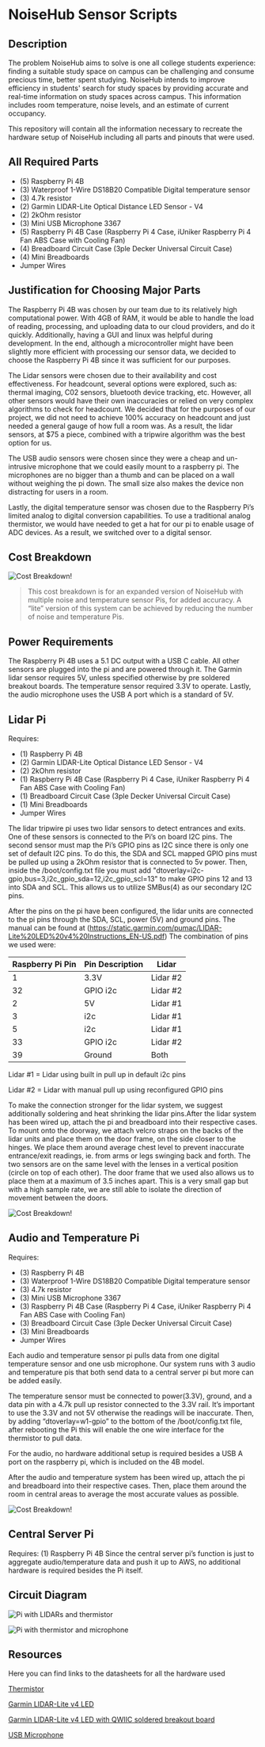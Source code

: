 # NoiseHub Sensor Scripts
## Description
The problem NoiseHub aims to solve is one all college students experience: finding a suitable study space on campus can be challenging and consume precious time, better spent studying. NoiseHub intends to improve efficiency in students' search for study spaces by providing accurate and real-time information on study spaces across campus. This information includes room temperature, noise levels, and an estimate of current occupancy.

This repository will contain all the information necessary to recreate the hardware setup of NoiseHub including all parts and pinouts that were used.

<!-- NEW SECTION -->
## All Required Parts
- (5) Raspberry Pi 4B
- (3) Waterproof 1-Wire DS18B20 Compatible Digital temperature sensor
- (3) 4.7k resistor
- (2) Garmin LIDAR-Lite Optical Distance LED Sensor - V4
- (2) 2kOhm resistor
- (3) Mini USB Microphone 3367
- (5) Raspberry Pi 4B Case (Raspberry Pi 4 Case, iUniker Raspberry Pi 4 Fan ABS Case with Cooling Fan)
- (4) Breadboard Circuit Case (3ple Decker Universal Circuit Case)
- (4) Mini Breadboards
- Jumper Wires

## Justification for Choosing Major Parts
The Raspberry Pi 4B was chosen by our team due to its relatively high computational power. With 4GB of RAM, it would be able to handle the load of reading, processing, and uploading data to our cloud providers, and do it quickly. Additionally, having a GUI and linux was helpful during development.  In the end, although a microcontroller might have been slightly more efficient with processing our sensor data, we decided to choose the Raspberry Pi 4B since it was sufficient for our purposes. 


The Lidar sensors were chosen due to their availability and cost effectiveness. For headcount, several options were explored, such as: thermal imaging, C02 sensors, bluetooth device tracking, etc. However, all other sensors would have their own inaccuracies or relied on very complex algorithms to check for headcount. We decided that for the purposes of our project, we did not need to achieve 100% accuracy on headcount and just needed a general gauge of how full a room was. As a result, the lidar sensors, at $75 a piece, combined with a tripwire algorithm was the best option for us.

The USB audio sensors were chosen since they were a cheap and un-intrusive microphone that we could easily mount to a raspberry pi. The microphones are no bigger than a thumb and can be placed on a wall without weighing the pi down. The small size also makes the device non distracting for users in a room.

Lastly, the digital temperature sensor was chosen due to the Raspberry Pi’s limited analog to digital conversion capabilities. To use a traditional analog thermistor, we would have needed to get a hat for our pi to enable usage of ADC devices. As a result, we switched over to a digital sensor.

## Cost Breakdown
![Cost Breakdown!](https://github.com/ibchand/NoiseHub/blob/main/assets/readme/BOM.png?raw=true)

> This cost breakdown is for an expanded version of NoiseHub with multiple noise and temperature sensor Pis, for added accuracy. A “lite” version of this system can be achieved by reducing the number of noise and temperature Pis.

## Power Requirements
The Raspberry Pi 4B uses a 5.1 DC output with a USB C cable. All other sensors are plugged into the pi and are powered through it. The Garmin lidar sensor requires 5V, unless specified otherwise by pre soldered breakout boards. The temperature sensor required 3.3V to operate. Lastly, the audio microphone uses the USB A port which is a standard of 5V.

## Lidar Pi
Requires:
- (1) Raspberry Pi 4B
- (2) Garmin LIDAR-Lite Optical Distance LED Sensor - V4
- (2) 2kOhm resistor
- (1) Raspberry Pi 4B Case (Raspberry Pi 4 Case, iUniker Raspberry Pi 4 Fan ABS Case with Cooling Fan)
- (1) Breadboard Circuit Case (3ple Decker Universal Circuit Case)
- (1) Mini Breadboards
- Jumper Wires

The lidar tripwire pi uses two lidar sensors to detect entrances and exits. One of these sensors is connected to the Pi’s on board I2C pins. The second sensor must map the Pi’s GPIO pins as I2C since there is only one set of default I2C pins. To do this, the SDA and SCL mapped GPIO pins must be pulled up using a 2kOhm resistor that is connected to 5v power. Then, inside the /boot/config.txt file you must add "dtoverlay=i2c-gpio,bus=3,i2c_gpio_sda=12,i2c_gpio_scl=13" to make GPIO pins 12 and 13 into SDA and SCL. This allows us to utilize SMBus(4) as our secondary I2C pins. 


After the pins on the pi have been configured, the lidar units are connected to the pi pins through the SDA, SCL, power (5V) and ground pins. The manual can be found at (https://static.garmin.com/pumac/LIDAR-Lite%20LED%20v4%20Instructions_EN-US.pdf) 
The combination of pins we used were:

| Raspberry Pi Pin | Pin Description | Lidar    |
|------------------|-----------------|----------|
| 1                | 3.3V            | Lidar #2 |
| 32               | GPIO i2c        | Lidar #2 |
| 2                | 5V              | Lidar #1 |
| 3                | i2c             | Lidar #1 |
| 5                | i2c             | Lidar #1 |
| 33               | GPIO i2c        | Lidar #2 |
| 39               | Ground          | Both     |

Lidar #1 = Lidar using built in pull up in default i2c pins

Lidar #2 = Lidar with manual pull up using reconfigured GPIO pins

To make the connection stronger for the lidar system, we suggest additionally soldering and heat shrinking the lidar pins.After the lidar system has been wired up, attach the pi and breadboard into their respective cases. To mount onto the doorway, we attach velcro straps on the backs of the lidar units and place them on the door frame, on the side closer to the hinges. We place them around average chest level to prevent inaccurate entrance/exit readings, ie. from arms or legs swinging back and forth. The two sensors are on the same level with the lenses in a vertical position (circle on top of each other). The door frame that we used also allows us to place them at a maximum of 3.5 inches apart. This is a very small gap but with a high sample rate, we are still able to isolate the direction of movement between the doors.

![Cost Breakdown!](https://github.com/ibchand/NoiseHub/blob/main/assets/readme/Lidar_Hardware.png?raw=true)

## Audio and Temperature Pi
Requires:
- (3) Raspberry Pi 4B
- (3) Waterproof 1-Wire DS18B20 Compatible Digital temperature sensor
- (3) 4.7k resistor
- (3) Mini USB Microphone 3367
- (3) Raspberry Pi 4B Case (Raspberry Pi 4 Case, iUniker Raspberry Pi 4 Fan ABS Case with Cooling Fan)
- (3) Breadboard Circuit Case (3ple Decker Universal Circuit Case)
- (3) Mini Breadboards
- Jumper Wires

Each audio and temperature sensor pi pulls data from one digital temperature sensor and one usb microphone. Our system runs with 3 audio and temperature pis that both send data to a central server pi but more can be added easily.

The temperature sensor must be connected to power(3.3V), ground, and a data pin with a 4.7k pull up resistor connected to the 3.3V rail. It’s important to use the 3.3V and not 5V otherwise the readings will be inaccurate. Then, by adding “dtoverlay=w1-gpio” to the bottom of the /boot/config.txt file, after rebooting the Pi  this will enable the one wire interface for the thermistor to pull data.  

For the audio, no hardware additional setup is required besides a USB A port on the raspberry pi, which is included on the 4B model.

After the audio and temperature system has been wired up, attach the pi and breadboard into their respective cases. Then, place them around the room in central areas to average the most accurate values as possible.

![Cost Breakdown!](https://github.com/ibchand/NoiseHub/blob/main/assets/readme/Temp_Hardware.png?raw=true)


## Central Server Pi
Requires:
(1) Raspberry Pi 4B
Since the central server pi’s function is just to aggregate audio/temperature data and push it up to AWS, no additional hardware is required besides the Pi itself. 

<!-- NEW SECTION -->
## Circuit Diagram
![Pi with LIDARs and thermistor](https://github.com/ibchand/NoiseHub/blob/main/assets/readme/Lidar_Thermistor_Circuit_Diagram.jpg?raw=true)

![Pi with thermistor and microphone](https://github.com/ibchand/NoiseHub/blob/main/assets/readme/Thermistor_Mic_Diagram.jpg?raw=true)


<!-- NEW SECTION -->
## Resources
Here you can find links to the datasheets for all the hardware used

[Thermistor](https://cdn-shop.adafruit.com/datasheets/DS18B20.pdf )

[Garmin LIDAR-Lite v4 LED](https://cdn-shop.adafruit.com/product-files/4441/4441_LIDAR-Lite+LED+v4+Instructions_EN-US.pdf )

[Garmin LIDAR-Lite v4 LED with QWIIC soldered breakout board](https://cdn.sparkfun.com/assets/c/e/9/3/1/Qwiic_LIDAR_Lite_v4_dimensions.pdf )

[USB Microphone](https://media.digikey.com/pdf/Data%20Sheets/Adafruit%20PDFs/3367_Web.pdf)


